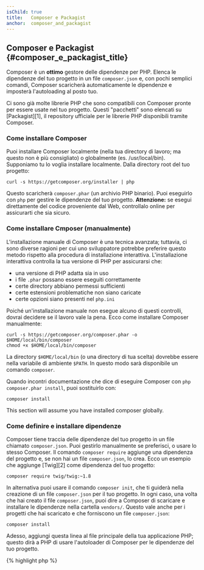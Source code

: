 ```yaml
---
isChild: true
title:   Composer e Packagist
anchor:  composer_and_packagist
---
```


## Composer e Packagist {#composer_e_packagist_title}

Composer è un **ottimo** gestore delle dipendenze per PHP. Elenca le dipendenze del tuo progetto in un file `composer.json`
e, con pochi semplici comandi, Composer scaricherà automaticamente le dipendenze e imposterà l'autoloading al posto tuo.

Ci sono già molte librerie PHP che sono compatibili con Composer pronte per essere usate nel tuo progetto. Questi "pacchetti"
sono elencati su [Packagist][1], il repository ufficiale per le librerie PHP disponibili tramite Composer.

### Come installare Composer

Puoi installare Composer localmente (nella tua directory di lavoro; ma questo non è più consigliato) o globalmente
(es. /usr/local/bin). Supponiamo tu lo voglia installare localmente. Dalla directory root del tuo progetto:

    curl -s https://getcomposer.org/installer | php

Questo scaricherà `composer.phar` (un archivio PHP binario). Puoi eseguirlo con `php` per gestire le dipendenze del tuo
progetto. <strong>Attenzione:</strong> se esegui direttamente del codice proveniente dal Web, controllalo online per
assicurarti che sia sicuro.

### Come installare Cmposer (manualmente)

L'installazione manuale di Composer è una tecnica avanzata; tuttavia, ci sono diverse ragioni per cui uno sviluppatore
potrebbe preferire questo metodo rispetto alla procedura di installazione interattiva. L'installazione interattiva controlla
la tua versione di PHP per assicurarsi che:

- una versione di PHP adatta sia in uso
- i file `.phar` possano essere eseguiti correttamente
- certe directory abbiano permessi sufficienti
- certe estensioni problematiche non siano caricate
- certe opzioni siano presenti nel `php.ini`

Poiché un'installazione manuale non esegue alcuno di questi controlli, dovrai decidere se il lavoro vale la pena. Ecco
come installare Composer manualmente:

    curl -s https://getcomposer.org/composer.phar -o $HOME/local/bin/composer
    chmod +x $HOME/local/bin/composer

La directory `$HOME/local/bin` (o una directory di tua scelta) dovrebbe essere nella variabile di ambiente `$PATH`. In
questo modo sarà disponibile un comando `composer`.

Quando incontri documentazione che dice di eseguire Composer con `php composer.phar install`, puoi sostituirlo con:

    composer install

This section will assume you have installed composer globally.

### Come definire e installare dipendenze

Composer tiene traccia delle dipendenze del tuo progetto in un file chiamato `composer.json`. Puoi gestirlo manualmente
se preferisci, o usare lo stesso Composer. Il comando `composer require` aggiunge una dipendenza del progetto e,
se non hai un file `composer.json`, lo crea. Ecco un esempio che aggiunge [Twig][2] come dipendenza del tuo progetto:

	composer require twig/twig:~1.8

In alternativa puoi usare il comando `composer init`, che ti guiderà nella creazione di un file `composer.json`
per il tuo progetto. In ogni caso, una volta che hai creato il file `composer.json`, puoi dire a Composer di scaricare e
installare le dipendenze nella cartella `vendors/`. Questo vale anche per i progetti che hai scaricato e che forniscono
un file `composer.json`:

    composer install

Adesso, aggiungi questa linea al file principale della tua applicazione PHP; questo dirà a PHP di usare l'autoloader di
Composer per le dipendenze del tuo progetto.

{% highlight php %}
<?php
require 'vendor/autoload.php';
{% endhighlight %}

Ora puoi usare le dipendenze del tuo progetto, che saranno caricate automaticamente quando richieste.

### Aggiornare le dipendenze

Composer crea un file chiamato `composer.lock` che contiene la versione esatta di ogni pacchetto che ha scaricato durante
l'esecuzione di `php composer.phar install`. Se condividi il tuo progetto con altre persone e il file `composer.lock` è
parte della distribuzione, quando eseguiranno `php composer.phar install` otterranno le tue stesse versioni. Per aggiornare
le dipendenze, esegui `php composer.phar update`.

Questo è particolarmente utile quando definisci i tuoi requisiti di versione in maniera flessibile. Per esempio, un requisito
di ~1.8 significa "qualunque versione dopo la 1.8.0, ma minore di 2.0.x-dev". Puoi anche usare il carattere jolly `*` (.es
`1.8.*`). Ora il comando `php composer.phar update` aggiornerà le dipendenze alla versione più recente che soddisfa i requisiti
definiti.

### Notifiche di aggiornamento

Per ricevere notifiche riguardo release di nuove versioni puoi registrati a [VersionEye][3], un servizio web che può
monitorare i tuoi account GitHub e BitBucket alla ricerca di file `composer.json` e mandare email con le nuove release
dei pacchetti.

### Controllare la presenza di vulnerabilità nelle tue dipendenze

Il [Security Advisories Checker][3] è un web service e uno strumento da linea di comando. Entrambi esamineranno il file
`composer.lock` e ti diranno se devi aggiornare le tue dipendenze.

* [Impara a usare Composer][4]

[1]: http://packagist.org/
[2]: http://twig.sensiolabs.org
[3]: https://www.versioneye.com/
[4]: https://security.sensiolabs.org/
[5]: http://getcomposer.org/doc/00-intro.md
